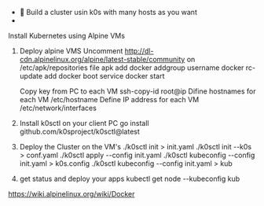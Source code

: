 - 🌱 Build a cluster usin k0s with many hosts as you want
- 
Install Kubernetes using Alpine VMs
1. Deploy alpine VMS
   Uncomment http://dl-cdn.alpinelinux.org/alpine/latest-stable/community on /etc/apk/repositories file
   apk add docker
   addgroup username docker
   rc-update add docker boot
   service docker start

   Copy key from PC to each VM
   ssh-copy-id root@ip
   Difine hostnames for each VM
   /etc/hostname
   Define IP address for each VM
   /etc/network/interfaces


2. Install k0sctl on your client PC
go install github.com/k0sproject/k0sctl@latest

3. Deploy the Cluster on the VM's
./k0sctl init > init.yaml
./k0sctl init --k0s > conf.yaml
./k0sctl apply --config init.yaml
./k0sctl kubeconfig --config init.yaml > k0s.config
./k0sctl kubeconfig --config init.yaml > kub
4. get status and deploy your apps
kubectl get node --kubeconfig kub




https://wiki.alpinelinux.org/wiki/Docker
